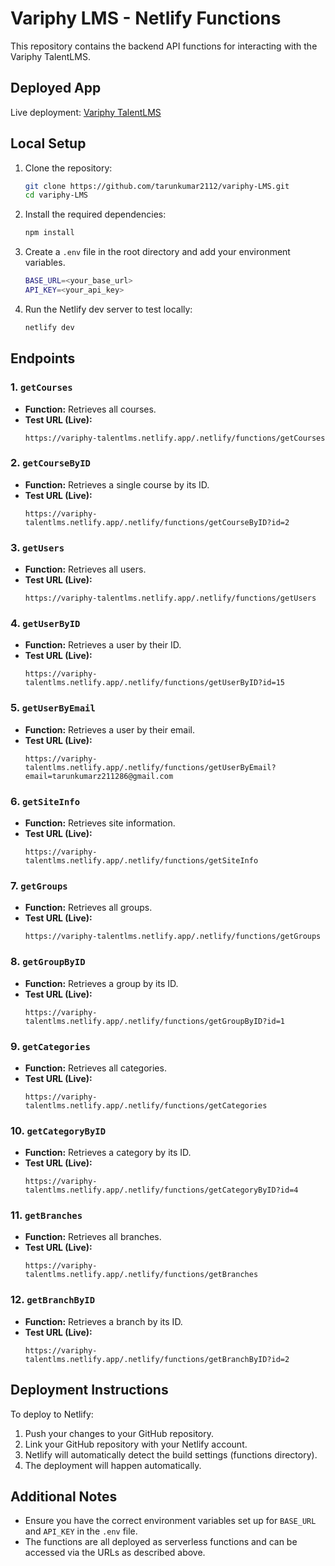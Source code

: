 
# Variphy LMS - Netlify Functions

This repository contains the backend API functions for interacting with the Variphy TalentLMS.

## Deployed App
Live deployment: [Variphy TalentLMS](http://variphy-talentlms.netlify.app/)

## Local Setup

1. Clone the repository:
   ```bash
   git clone https://github.com/tarunkumar2112/variphy-LMS.git
   cd variphy-LMS
   ```

2. Install the required dependencies:
   ```bash
   npm install
   ```

3. Create a `.env` file in the root directory and add your environment variables.
   ```bash
   BASE_URL=<your_base_url>
   API_KEY=<your_api_key>
   ```

4. Run the Netlify dev server to test locally:
   ```bash
   netlify dev
   ```

## Endpoints

### 1. `getCourses`

- **Function:** Retrieves all courses.
- **Test URL (Live):** 
  ```
  https://variphy-talentlms.netlify.app/.netlify/functions/getCourses
  ```

### 2. `getCourseByID`

- **Function:** Retrieves a single course by its ID.
- **Test URL (Live):** 
  ```
  https://variphy-talentlms.netlify.app/.netlify/functions/getCourseByID?id=2
  ```

### 3. `getUsers`

- **Function:** Retrieves all users.
- **Test URL (Live):** 
  ```
  https://variphy-talentlms.netlify.app/.netlify/functions/getUsers
  ```

### 4. `getUserByID`

- **Function:** Retrieves a user by their ID.
- **Test URL (Live):** 
  ```
  https://variphy-talentlms.netlify.app/.netlify/functions/getUserByID?id=15
  ```

### 5. `getUserByEmail`

- **Function:** Retrieves a user by their email.
- **Test URL (Live):** 
  ```
  https://variphy-talentlms.netlify.app/.netlify/functions/getUserByEmail?email=tarunkumarz211286@gmail.com
  ```

### 6. `getSiteInfo`

- **Function:** Retrieves site information.
- **Test URL (Live):** 
  ```
  https://variphy-talentlms.netlify.app/.netlify/functions/getSiteInfo
  ```

### 7. `getGroups`

- **Function:** Retrieves all groups.
- **Test URL (Live):** 
  ```
  https://variphy-talentlms.netlify.app/.netlify/functions/getGroups
  ```

### 8. `getGroupByID`

- **Function:** Retrieves a group by its ID.
- **Test URL (Live):** 
  ```
  https://variphy-talentlms.netlify.app/.netlify/functions/getGroupByID?id=1
  ```

### 9. `getCategories`

- **Function:** Retrieves all categories.
- **Test URL (Live):** 
  ```
  https://variphy-talentlms.netlify.app/.netlify/functions/getCategories
  ```

### 10. `getCategoryByID`

- **Function:** Retrieves a category by its ID.
- **Test URL (Live):** 
  ```
  https://variphy-talentlms.netlify.app/.netlify/functions/getCategoryByID?id=4
  ```

### 11. `getBranches`

- **Function:** Retrieves all branches.
- **Test URL (Live):** 
  ```
  https://variphy-talentlms.netlify.app/.netlify/functions/getBranches
  ```

### 12. `getBranchByID`

- **Function:** Retrieves a branch by its ID.
- **Test URL (Live):** 
  ```
  https://variphy-talentlms.netlify.app/.netlify/functions/getBranchByID?id=2
  ```

## Deployment Instructions

To deploy to Netlify:

1. Push your changes to your GitHub repository.
2. Link your GitHub repository with your Netlify account.
3. Netlify will automatically detect the build settings (functions directory).
4. The deployment will happen automatically.

## Additional Notes

- Ensure you have the correct environment variables set up for `BASE_URL` and `API_KEY` in the `.env` file.
- The functions are all deployed as serverless functions and can be accessed via the URLs as described above.

